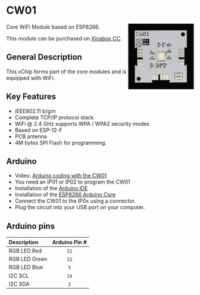# CW01
<img src="extras/CW01 V1.0.0.JPG" width="35%" height="auto" align="right">
Core WiFi Module based on ESP8266.

This module can be purchased on [Xinabox CC](https://xinabox.cc/products/CW01/).

## General Description
This xChip forms part of the core modules and is equipped with WiFi. 

## Key  Features
- IEEE802.11 b/g/n
- Complete TCP/IP protocol stack
- WiFi @ 2.4 GHz supports WPA / WPA2 security modes
- Based on ESP-12-F
- PCB antenna
- 4M bytes SPI Flash for programming.

## Arduino
- Video: [Arduino coding with the CW01](https://youtu.be/aZw27vrkZrI)
- You need an IP01 or IP02 to program the CW01
- Installation of the [Arduino IDE](https://www.arduino.cc/en/main/software)
- Installation of the [ESP8266 Arduino Core](https://github.com/esp8266/Arduino#installing-with-boards-manager)
- Connect the CW01 to the IP0x using a connector.
- Plug the circuit into your USB port on your computer.

## Arduino pins
| Description | Arduino Pin # |
| :--- |:---: |
| RGB LED Red | `12` |
| RGB LED Green | `13` |
| RGB LED Blue | `5` |
| I2C SCL | `14` |
| I2C SDA  | `2` |
